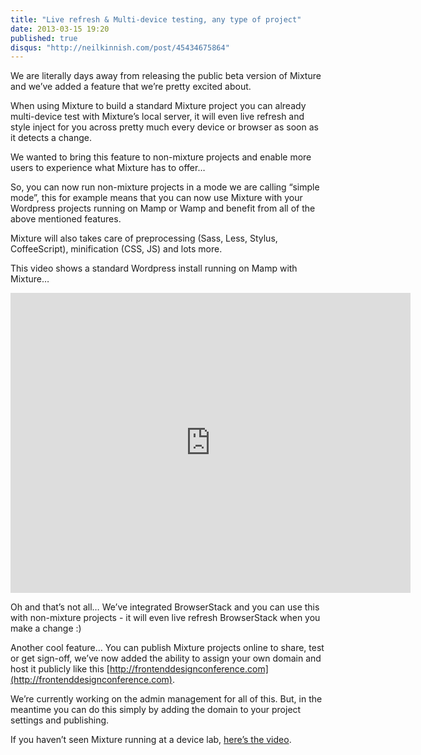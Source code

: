 ```yaml
---
title: "Live refresh & Multi-device testing, any type of project"
date: 2013-03-15 19:20
published: true
disqus: "http://neilkinnish.com/post/45434675864"
---
```


We are literally days away from releasing the public beta version of Mixture and we&#8217;ve added a feature that we&#8217;re pretty excited about.

When using Mixture to build a standard Mixture project you can already multi-device test with Mixture&#8217;s local server, it will even live refresh and style inject for you across pretty much every device or browser as soon as it detects a change.

We wanted to bring this feature to non-mixture projects and enable more users to experience what Mixture has to offer&#8230;

So, you can now run non-mixture projects in a mode we are calling &#8220;simple mode&#8221;, this for example means that you can now use Mixture with your Wordpress projects running on Mamp or Wamp and benefit from all of the above mentioned features.

Mixture will also takes care of preprocessing (Sass, Less, Stylus, CoffeeScript), minification (CSS, JS) and lots more.

This video shows a standard Wordpress install running on Mamp with Mixture&#8230;

<p><iframe width="640" height="480" src="http://www.youtube.com/embed/UxUBvDU0qn4" frameborder="0" allowfullscreen></iframe></p>

Oh and that&#8217;s not all&#8230; We&#8217;ve integrated BrowserStack and you can use this with non-mixture projects - it will even live refresh BrowserStack when you make a change :)

Another cool feature&#8230; You can publish Mixture projects online to share, test or get sign-off, we&#8217;ve now added the ability to assign your own domain and host it publicly like this [http://frontenddesignconference.com](http://frontenddesignconference.com).

We&#8217;re currently working on the admin management for all of this. But, in the meantime you can do this simply by adding the domain to your project settings and publishing.

If you haven&#8217;t seen Mixture running at a device lab, [here&#8217;s the video](http://www.youtube.com/watch?v=ER-la4wunyo).